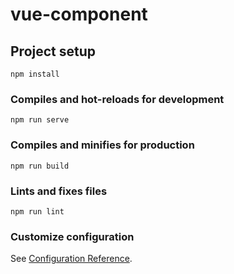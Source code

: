 <!--
 * @Author: your name
 * @Date: 2021-04-07 15:31:12
 * @LastEditTime: 2021-04-07 16:11:00
 * @LastEditors: your name
 * @Description: In User Settings Edit
 * @FilePath: \alunchen\ai-view\README.md
-->
# vue-component

## Project setup
```
npm install
```

### Compiles and hot-reloads for development
```
npm run serve
```

### Compiles and minifies for production
```
npm run build
```

### Lints and fixes files
```
npm run lint
```

### Customize configuration
See [Configuration Reference](https://cli.vuejs.org/config/).
